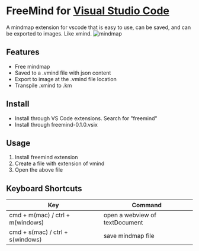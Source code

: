 # FreeMind for [Visual Studio Code](http://code.visualstudio.com)

A mindmap extension for vscode that is easy to use, can be saved, and can be exported to images. Like xmind.
![mindmap](https://jofenxue.gitee.io/jofendrawingbed/opensource/freemap.gif)

## Features

- Free mindmap
- Saved to a .vmind file with json content
- Export to image at the .vmind file location
- Transpile .xmind to .km

## Install

- Install through VS Code extensions. Search for "freemind"
- Install through freemind-0.1.0.vsix

## Usage

1. Install freemind extension
2. Create a file with extension of vmind
3. Open the above file

## Keyboard Shortcuts

| Key                              | Command                        |
| -------------------------------- | ------------------------------ |
| cmd + m(mac) / ctrl + m(windows) | open a webview of textDocument |
| cmd + s(mac) / ctrl + s(windows) | save mindmap file              |
